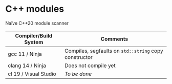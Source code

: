 # C++ modules

Naïve C++20 module scanner

|Compiler/Build System|Comments|
|---------------------|--------|
| gcc 11 / Ninja | Compiles, segfaults on `std::string` copy constructor |
| clang 14 / Ninja | Does not compile yet |
| cl 19 / Visual Studio | _To be done_ |
